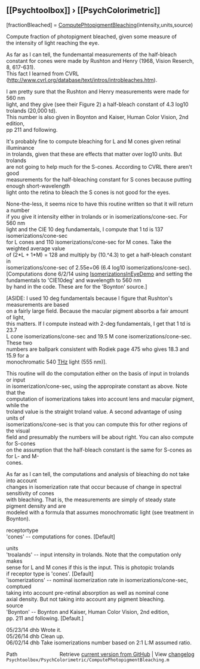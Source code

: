 ## [[Psychtoolbox]] &#8250; [[PsychColorimetric]]

[fractionBleached] = [ComputePhtopigmentBleaching](ComputePhtopigmentBleaching)(intensity,units,source)  
  
Compute fraction of photopigment bleached, given some measure of   
the intensity of light reaching the eye.  
  
As far as I can tell, the fundemantal measurements of the half-bleach  
constant for cones were made by Rushton and Henry (1968, Vision Reserch, 8, 617-631).  
This fact I learned from CVRL (http://www.cvrl.org/database/text/intros/introbleaches.htm).  
  
I am pretty sure that the Rushton and Henry measurements were made for 560 nm  
light, and they give (see their Figure 2) a half-bleach constant of 4.3 log10 trolands (20,000 td).  
This number is also given in Boynton and Kaiser, Human Color Vision, 2nd edition,  
pp 211 and following.  
  
It's probably fine to compute bleaching for L and M cones given retinal illuminance  
in trolands, given that these are effects that matter over log10 units.  But trolands  
are not going to help much for the S-cones.  According to CVRL there aren't good   
measurements for the half-bleaching constant for S cones because putting enough short-wavelength  
light onto the retina to bleach the S cones is not good for the eyes.  
  
None-the-less, it seems nice to have this routine written so that it will return a number  
if you give it intensity either in trolands or in isomerizations/cone-sec.  For 560 nm  
light and the CIE 10 deg fundamentals, I compute that 1 td is 137 isomerizations/cone-sec  
for L cones and 110 isomerizations/cone-sec for M cones.  Take the weighted average value  
of (2\*L + 1\*M) = 128 and multiply by (10.^4.3) to get a half-bleach constant in  
isomerizations/cone-sec of  2.55e+06 (6.4 log10 isomerizations/cone-sec).  
[Computations done 6/2/14 using [IsomerizationsInEyeDemo](IsomerizationsInEyeDemo) and setting the fundamentals to 'CIE10deg' and wavelength to 560 nm  
by hand in the code.  These are for the 'Boynton' source.]  
  
[ASIDE: I used 10 deg fundamentals because I figure that Rushton's measurements are based  
on a fairly large field.  Because the macular pigment absorbs a fair amount of light,   
this matters.  If I compute instead with 2-deg fundamentals, I get that 1 td is 23.7  
L cone isomerizations/cone-sec and 19.5 M cone isomerizations/cone-sec.   These two  
numbers are ballpark consistent with Rodiek page 475 who gives 18.3 and 15.9 for a   
monochromatic 540 [THz](THz) light (555 nm)].   
  
This routine will do the computation either on the basis of input in trolands or input  
in isomerization/cone-sec, using the appropirate constant as above.  Note that the  
computation of isomerizations takes into account lens and macular pigment, while the  
troland value is the straight troland value.  A second advantage of using units of  
isomerizations/cone-sec is that you can compute this for other regions of the visual  
field and presumably the numbers will be about right.  You can also compute for S-cones  
on the assumption that the half-bleach constant is the same for S-cones as for L- and M-  
cones.  
  
As far as I can tell, the computations and analysis of bleaching do not take into account  
changes in isomerization rate that occur because of change in spectral sensitivity of cones  
with bleaching.  That is, the measurements are simply of steady state pigment density and are  
modeled with a formula that assumes monochromatic light (see treatment in Boynton).    
  
receptortype  
  'cones'     -- computations for cones. [Default]  
  
units  
  'troalands' -- input intensity in trolands.  Note that the computation only makes  
                 sense for L and M cones if this is the input.  This is photopic trolands  
                 if receptor type is 'cones'. [Default]  
  'isomerizations' -- nominal isomerization rate in isomerizations/cone-sec, comptued  
                 taking into account pre-retinal absorption as well as nominal cone  
                 axial density.  But not taking into account any pigment bleaching.  
source  
  'Boynton'  -- Boynton and Kaiser, Human Color Vision, 2nd edition,  
                pp. 211 and following.  [Default.]  
  
05/23/14 dhb  Wrote it.  
05/26/14 dhb  Clean up.  
06/02/14 dhb  Take isomerizations number based on 2:1 L:M assumed ratio.  




<div class="code_header" style="text-align:right;">
  <span style="float:left;">Path&nbsp;&nbsp;</span> <span class="counter">Retrieve <a href=
  "https://raw.github.com/Psychtoolbox-3/Psychtoolbox-3/beta/Psychtoolbox/PsychColorimetric/ComputePhotopigmentBleaching.m">current version from GitHub</a> | View <a href=
  "https://github.com/Psychtoolbox-3/Psychtoolbox-3/commits/beta/Psychtoolbox/PsychColorimetric/ComputePhotopigmentBleaching.m">changelog</a></span>
</div>
<div class="code">
  <code>Psychtoolbox/PsychColorimetric/ComputePhotopigmentBleaching.m</code>
</div>

